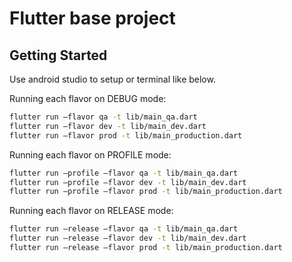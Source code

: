 # Flutter base project
## Getting Started

Use android studio to setup or terminal like below.

Running each flavor on DEBUG mode:
```sh
flutter run –flavor qa -t lib/main_qa.dart
flutter run –flavor dev -t lib/main_dev.dart
flutter run –flavor prod -t lib/main_production.dart
```

Running each flavor on PROFILE mode:
```sh
flutter run –profile –flavor qa -t lib/main_qa.dart
flutter run –profile –flavor dev -t lib/main_dev.dart
flutter run –profile –flavor prod -t lib/main_production.dart
```

Running each flavor on RELEASE mode:
```sh
flutter run –release –flavor qa -t lib/main_qa.dart
flutter run –release –flavor dev -t lib/main_dev.dart
flutter run –release –flavor prod -t lib/main_production.dart
```
